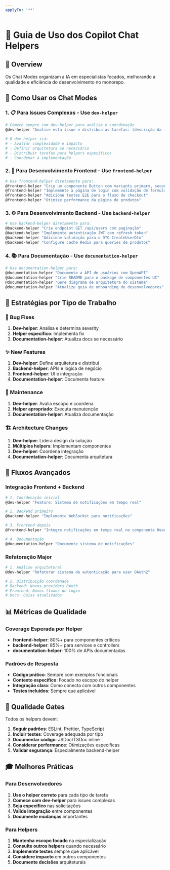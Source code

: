 ```yaml
---
applyTo: '**'
---
```


# 🤖 Guia de Uso dos Copilot Chat Helpers

## 🎯 Overview

Os Chat Modes organizam a IA em especialistas focados, melhorando a qualidade e eficiência do
desenvolvimento no monorepo.

## 🚀 Como Usar os Chat Modes

### 1. 📋 Para Issues Complexas - Use `dev-helper`

```bash
# Comece sempre com dev-helper para análise e coordenação
@dev-helper "Analise esta issue e distribua as tarefas: [descrição da issue]"

# O dev-helper irá:
# - Avaliar complexidade e impacto
# - Definir arquitetura se necessário
# - Distribuir tarefas para helpers específicos
# - Coordenar a implementação
```

### 2. 🎨 Para Desenvolvimento Frontend - Use `frontend-helper`

```bash
# Use frontend-helper diretamente para:
@frontend-helper "Crie um componente Button com variants primary, secondary e ghost"
@frontend-helper "Implemente a página de login com validação de formulário"
@frontend-helper "Adicione testes E2E para o fluxo de checkout"
@frontend-helper "Otimize performance da página de produtos"
```

### 3. ⚙️ Para Desenvolvimento Backend - Use `backend-helper`

```bash
# Use backend-helper diretamente para:
@backend-helper "Crie endpoint GET /api/users com paginação"
@backend-helper "Implemente autenticação JWT com refresh token"
@backend-helper "Adicione validação para o DTO CreateUserDto"
@backend-helper "Configure cache Redis para queries de produtos"
```

### 4. 📚 Para Documentação - Use `documentation-helper`

```bash
# Use documentation-helper para:
@documentation-helper "Documente a API de usuários com OpenAPI"
@documentation-helper "Crie README para o package de componentes UI"
@documentation-helper "Gere diagrama de arquitetura do sistema"
@documentation-helper "Atualize guia de onboarding de desenvolvedores"
```

## 🎯 Estratégias por Tipo de Trabalho

### 🐛 Bug Fixes

1. **Dev-helper**: Analisa e determina severity
2. **Helper específico**: Implementa fix
3. **Documentation-helper**: Atualiza docs se necessário

### ✨ New Features

1. **Dev-helper**: Define arquitetura e distribui
2. **Backend-helper**: APIs e lógica de negócio
3. **Frontend-helper**: UI e integração
4. **Documentation-helper**: Documenta feature

### 🔧 Maintenance

1. **Dev-helper**: Avalia escopo e coordena
2. **Helper apropriado**: Executa manutenção
3. **Documentation-helper**: Atualiza documentação

### 🏗️ Architecture Changes

1. **Dev-helper**: Lidera design da solução
2. **Múltiplos helpers**: Implementam componentes
3. **Dev-helper**: Coordena integração
4. **Documentation-helper**: Documenta arquitetura

## 🔄 Fluxos Avançados

### Integração Frontend + Backend

```bash
# 1. Coordenação inicial
@dev-helper "Feature: Sistema de notificações em tempo real"

# 2. Backend primeiro
@backend-helper "Implemente WebSocket para notificações"

# 3. Frontend depois
@frontend-helper "Integre notificações em tempo real no componente Header"

# 4. Documentação
@documentation-helper "Documente sistema de notificações"
```

### Refatoração Major

```bash
# 1. Análise arquitetural
@dev-helper "Refatorar sistema de autenticação para usar OAuth2"

# 2. Distribuição coordenada
# Backend: Novos providers OAuth
# Frontend: Novos fluxos de login
# Docs: Guias atualizados
```

## 📊 Métricas de Qualidade

### Coverage Esperada por Helper

- **frontend-helper**: 80%+ para componentes críticos
- **backend-helper**: 85%+ para services e controllers
- **documentation-helper**: 100% de APIs documentadas

### Padrões de Resposta

- **Código prático**: Sempre com exemplos funcionais
- **Contexto específico**: Focado no escopo do helper
- **Integração clara**: Como conecta com outros componentes
- **Testes incluídos**: Sempre que aplicável

## 🚦 Qualidade Gates

Todos os helpers devem:

1. **Seguir padrões**: ESLint, Prettier, TypeScript
2. **Incluir testes**: Coverage adequada por tipo
3. **Documentar código**: JSDoc/TSDoc inline
4. **Considerar performance**: Otimizações específicas
5. **Validar segurança**: Especialmente backend-helper

## 🎓 Melhores Práticas

### Para Desenvolvedores

1. **Use o helper correto** para cada tipo de tarefa
2. **Comece com dev-helper** para issues complexas
3. **Seja específico** nas solicitações
4. **Valide integração** entre componentes
5. **Documente mudanças** importantes

### Para Helpers

1. **Mantenha escopo focado** na especialização
2. **Consulte outros helpers** quando necessário
3. **Implemente testes** sempre que aplicável
4. **Considere impacto** em outros componentes
5. **Documente decisões** arquiteturais
